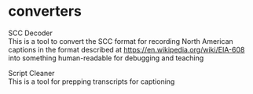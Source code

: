 # converters

SCC Decoder  
This is a tool to convert the SCC format for recording North American captions
in the format described at https://en.wikipedia.org/wiki/EIA-608 into something
human-readable for debugging and teaching

Script Cleaner  
This is a tool for prepping transcripts for captioning

